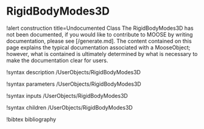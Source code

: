 <!-- MOOSE Documentation Stub: Remove this when content is added. -->

# RigidBodyModes3D

!alert construction title=Undocumented Class
The RigidBodyModes3D has not been documented, if you would like to contribute to MOOSE by
writing documentation, please see [/generate.md]. The content contained on this page explains
the typical documentation associated with a MooseObject; however, what is contained is ultimately
determined by what is necessary to make the documentation clear for users.

!syntax description /UserObjects/RigidBodyModes3D

!syntax parameters /UserObjects/RigidBodyModes3D

!syntax inputs /UserObjects/RigidBodyModes3D

!syntax children /UserObjects/RigidBodyModes3D

!bibtex bibliography
